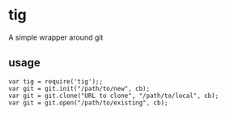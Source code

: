 tig
======

A simple wrapper around git

usage
-----

```
var tig = require('tig');;
var git = git.init("/path/to/new", cb);
var git = git.clone("URL to clone", "/path/to/local", cb);
var git = git.open("/path/to/existing", cb);
```

